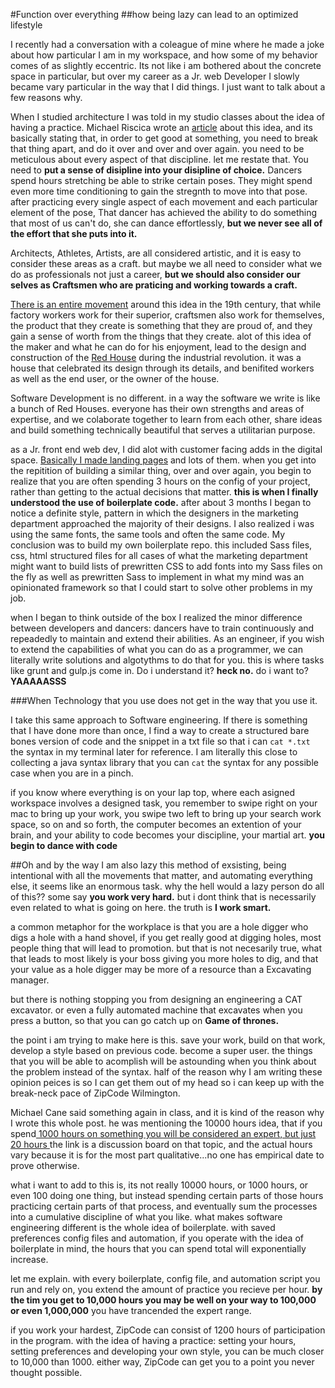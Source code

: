 #Function over everything
##how being lazy can lead to an optimized lifestyle

I recently had a conversation with a coleague of mine where he made a joke about how particular I am in my workspace, and how some of my behavior comes of as slightly eccentric. Its not like i am bothered about the concrete space in particular, but over my career as a Jr. web Developer I slowly became vary particular in the way that I did things. I just want to talk about a few reasons why.

When I studied architecture I was told in my studio classes about the idea of having a practice. Michael Riscica wrote an [article](http://youngarchitect.com/2015/11/22/architecture-is-a-practice/) about this idea, and its basically stating that, in order to get good at something, you need to break that thing apart, and do it over and over and over again. you need to be meticulous about every aspect of that discipline. let me restate that. You need to **put a sense of disipline into your disipline of choice.** Dancers spend hours stretching be able to strike certain poses. They might spend even more time conditioning to gain the stregnth to move into that pose. after practicing every single aspect of each movement and each particular element of the pose, That dancer has achieved the ability to do something that most of us can't do, she can dance effortlessly, **but we never see all of the effort that she puts into it.**

Architects, Athletes, Artists, are all considered artistic, and it is easy to consider these areas as a craft. but maybe we all need to consider what we do as professionals not just a career, **but we should also consider our selves as Craftsmen who are praticing and working towards a craft.**

[There is an entire movement](http://www.craftsmanperspective.com/history/) around this idea in the 19th century, that while factory workers work for their superior, craftsmen also work for themselves, the product that they create is something that they are proud of, and they gain a sense of worth from the things that they create. alot of this idea of the maker and what he can do for his enjoyment, lead to the design and construction of the [Red House](https://en.wikipedia.org/wiki/Red_House,_London) during the industrial revolution. it was a house that celebrated its design through its details, and benifited workers as well as the end user, or the owner of the house. 

Software Development is no different. in a way the software we write is like a bunch of Red Houses. everyone has their own strengths and areas of expertise, and we colaborate together to learn from each other, share ideas and build something technically beautiful that serves a utilitarian purpose.

as a Jr. front end web dev, I did alot with customer facing adds in the digital space. [Basically I made landing pages](http://lp2.ericksonliving.com/spring_floorplan_campaign/index.php?from=APL#main/1) and lots of them. when you get into the repitition of building a similar thing, over and over again, you begin to realize that you are often spending 3 hours on the config of your project, rather than getting to the actual decisions that matter. **this is when I finally understood the use of boilerplate code.** after about 3 months I began to notice a definite style, pattern in which the designers in the marketing department approached the majority of their designs. I also realized i was using the same fonts, the same tools and often the same code. My conclusion was to build my own boilerplate repo. this included Sass files, css, html structured files for all cases of what the marketing department might want to build lists of prewritten CSS to add fonts into my Sass files on the fly as well as prewritten Sass to implement in what my mind was an opinionated framework so that I could start to solve other problems in my job. 

when I began to think outside of the box I realized the minor difference between developers and dancers: dancers have to train continuously and repeadedly to maintain and extend their abilities. As an engineer, if you wish to extend the capabilities of what you can do as a programmer, we can literally write solutions and algotythms to do that for you. this is where tasks like grunt and gulp.js come in. Do i understand it? **heck no.** do i want to? **YAAAAASSS**

###When Technology that you use does not get in the way that you use it.

I take this same approach to Software engineering. If there is something that I have done more than once, I find a way to create a structured bare bones version of code and the snippet in a txt file so that i can `cat *.txt` the syntax in my terminal later for reference. I am literally this close to collecting a java syntax library that you can `cat` the syntax for any possible case when you are in a pinch. 

if you know where everything is on your lap top, where each asigned workspace involves a designed task, you remember to swipe right on your mac to bring up your work, you swipe two left to bring up your search work space, so on and so forth, the computer becomes an extention of your brain, and your ability to code becomes your discipline, your martial art. **you begin to dance with code**

##Oh and by the way I am also lazy
this method of exsisting, being intentional with all the movements that matter, and automating everything else, it seems like an enormous task. why the hell would a lazy person do all of this?? some say **you work very hard.** but i dont think that is necessarily even related to what is going on here. the truth is **I work smart.**

a common metaphor for the workplace is that you are a hole digger who digs a hole with a hand shovel, if you get really good at digging holes, most people thing that will lead to promotion. but that is not necesarily true, what that leads to most likely is your boss giving you more holes to dig, and that your value as a hole digger may be more of a resource than a  Excavating manager. 

but there is nothing stopping you from designing an engineering a CAT excavator. or even a fully automated machine that excavates when you press a button, so that you can go catch up on **Game of thrones.**

the point i am trying to make here is this. save your work, build on that work, develop a style based on previous code. become a super user. the things that you will be able to acomplish will be astounding when you think about the problem instead of the syntax. half of the reason why I am writing these opinion peices is so I can get them out of my head so i can keep up with the break-neck pace of ZipCode Wilmington.

Michael Cane said something again in class, and it is kind of the reason why I wrote this whole post. he was mentioning the 10000 hours idea, that if you spend[ 1000 hours on something you will be considered an expert, but just 20 hours ](https://news.ycombinator.com/item?id=8197102) the link is a discussion board on that topic, and the actual hours vary because it is for the most part qualitative...no one has empirical date to prove otherwise. 

what i want to add to this is, its not really 10000 hours, or 1000 hours, or even 100 doing one thing, but instead spending certain parts of those hours practicing certain parts of that process, and eventually sum the processes into a cumulative discipline of what you like. what makes software engineering different is the whole idea of boilerplate. with saved preferences config files and automation, if you operate with the idea of boilerplate in mind, the hours that you can spend total will exponentially increase. 

let me explain. with every boilerplate, config file, and automation script you run and rely on, you extend the amount of practice you recieve per hour. **by the tim you get to 10,000 hours you may be well on your way to 100,000 or even 1,000,000** you have trancended the expert range. 

if you work your hardest, ZipCode can consist of 1200 hours of participation in the program. with the idea of having a practice: setting your hours, setting preferences and developing your own style, you can be much closer to 10,000 than 1000. either way, ZipCode can get you to a point you never thought possible.



